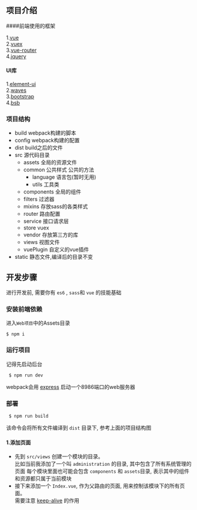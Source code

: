 ## 项目介绍
####前端使用的框架

1.[vue](https://vuefe.cn)   
2.[vuex](https://vuex.vuejs.org/zh-cn/)   
3.[vue-router](https://router.vuejs.org/zh-cn/)   
4.[jquery](https://jquery.com/)   
#### UI库
1.[element-ui](https://element.eleme.io)   
2.[waves](http://fian.my.id/Waves/)   
3.[bootstrap](http://www.bootcss.com/)   
4.[bsb](http://bsb.ddxc.org/pages/ui/breadcrumbs.html)

### 项目结构
- build  webpack构建的脚本
- config  webpack构建的配置
- dist build之后的文件
- src  源代码目录
    - assets  全局的资源文件
    - common  公共样式 公共的方法
        - language  语言包(暂时无用)
        - utils  工具类
    - components  全局的组件
    - filters  过滤器
    - mixins  存放sass的各类样式
    - router  路由配置
    - service  接口请求层
    - store  vuex
    - vendor  存放第三方的库
    - views  视图文件
    - vuePlugin 自定义的vue插件
- static  静态文件,编译后的目录不变

## 开发步骤
进行开发前, 需要你有 `es6` , `sass`和 `vue` 的技能基础
### 安装前端依赖
进入`Web项目`中的Assets目录
```
$ npm i
```

### 运行项目
记得先启动后台
```
 $ npm run dev
```
webpack会用 [express](http://expressjs.com/zh-cn/) 启动一个8986端口的web服务器

### 部署
```
 $ npm run build
```
该命令会将所有文件编译到 `dist` 目录下, 参考上面的项目结构图

#### 1.添加页面
- 先到 `src/views` 创建一个模块的目录。   
比如当前我添加了一个叫 `administration` 的目录, 其中包含了所有系统管理的页面
每个模块里面也可能会包含 `components` 和 `assets`目录, 表示其中的组件和资源都只属于当前模块   
- 接下来添加一个 `Index.vue`, 作为父路由的页面, 用来控制该模块下的所有页面。   
需要注意 [keep-alive](https://cn.vuejs.org/v2/api/#keep-alive) 的作用

